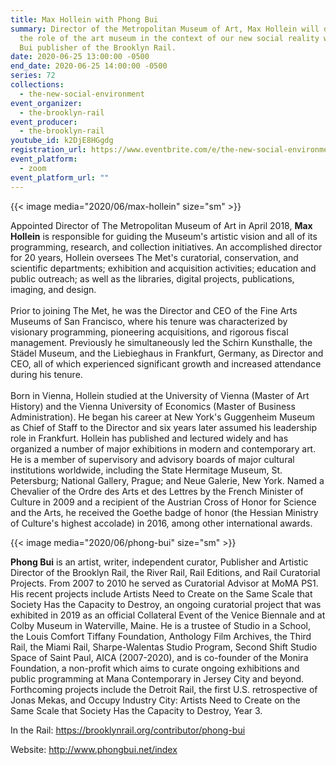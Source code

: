 ```yaml
---
title: Max Hollein with Phong Bui
summary: Director of the Metropolitan Museum of Art, Max Hollein will discuss
  the role of the art museum in the context of our new social reality with Phong
  Bui publisher of the Brooklyn Rail.
date: 2020-06-25 13:00:00 -0500
end_date: 2020-06-25 14:00:00 -0500
series: 72
collections:
  - the-new-social-environment
event_organizer:
  - the-brooklyn-rail
event_producer:
  - the-brooklyn-rail
youtube_id: k2DjE8HGgdg
registration_url: https://www.eventbrite.com/e/the-new-social-environment-73-max-hollein-tickets-110222221632
event_platform:
  - zoom
event_platform_url: ""
---
```

{{< image media="2020/06/max-hollein" size="sm" >}}

Appointed Director of The Metropolitan Museum of Art in April 2018, **Max Hollein** is responsible for guiding the Museum's artistic vision and all of its programming, research, and collection initiatives. An accomplished director for 20 years, Hollein oversees The Met's curatorial, conservation, and scientific departments; exhibition and acquisition activities; education and public outreach; as well as the libraries, digital projects, publications, imaging, and design.\
\
Prior to joining The Met, he was the Director and CEO of the Fine Arts Museums of San Francisco, where his tenure was characterized by visionary programming, pioneering acquisitions, and rigorous fiscal management. Previously he simultaneously led the Schirn Kunsthalle, the Städel Museum, and the Liebieghaus in Frankfurt, Germany, as Director and CEO, all of which experienced significant growth and increased attendance during his tenure.\
\
Born in Vienna, Hollein studied at the University of Vienna (Master of Art History) and the Vienna University of Economics (Master of Business Administration). He began his career at New York's Guggenheim Museum as Chief of Staff to the Director and six years later assumed his leadership role in Frankfurt. Hollein has published and lectured widely and has organized a number of major exhibitions in modern and contemporary art. He is a member of supervisory and advisory boards of major cultural institutions worldwide, including the State Hermitage Museum, St. Petersburg; National Gallery, Prague; and Neue Galerie, New York. Named a Chevalier of the Ordre des Arts et des Lettres by the French Minister of Culture in 2009 and a recipient of the Austrian Cross of Honor for Science and the Arts, he received the Goethe badge of honor (the Hessian Ministry of Culture's highest accolade) in 2016, among other international awards.

{{< image media="2020/06/phong-bui" size="sm" >}}

**Phong Bui** is an artist, writer, independent curator, Publisher and Artistic Director of the Brooklyn Rail, the River Rail, Rail Editions, and Rail Curatorial Projects. From 2007 to 2010 he served as Curatorial Advisor at MoMA PS1. His recent projects include Artists Need to Create on the Same Scale that Society Has the Capacity to Destroy, an ongoing curatorial project that was exhibited in 2019 as an official Collateral Event of the Venice Biennale and at Colby Museum in Waterville, Maine. He is a trustee of Studio in a School, the Louis Comfort Tiffany Foundation, Anthology Film Archives, the Third Rail, the Miami Rail, Sharpe-Walentas Studio Program, Second Shift Studio Space of Saint Paul, AICA (2007-2020), and is co-founder of the Monira Foundation, a non-profit which aims to curate ongoing exhibitions and public programming at Mana Contemporary in Jersey City and beyond. Forthcoming projects include the Detroit Rail, the first U.S. retrospective of Jonas Mekas, and Occupy Industry City: Artists Need to Create on the Same Scale that Society Has the Capacity to Destroy, Year 3.

In the Rail: <https://brooklynrail.org/contributor/phong-bui>

Website: <http://www.phongbui.net/index>